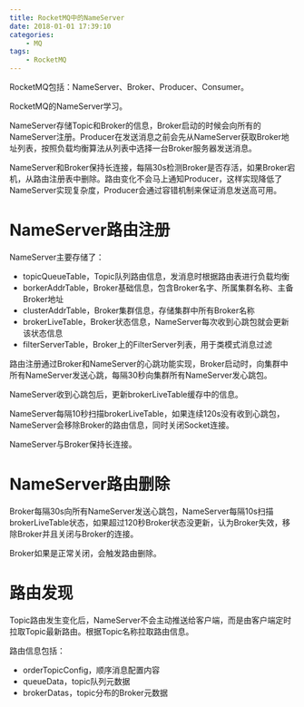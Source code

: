 ```yaml
---
title: RocketMQ中的NameServer
date: 2018-01-01 17:39:10
categories: 
	- MQ
tags:
	- RocketMQ
---
```


RocketMQ包括：NameServer、Broker、Producer、Consumer。

RocketMQ的NameServer学习。

<!--more-->

NameServer存储Topic和Broker的信息，Broker启动的时候会向所有的NameServer注册。Producer在发送消息之前会先从NameServer获取Broker地址列表，按照负载均衡算法从列表中选择一台Broker服务器发送消息。

NameServer和Broker保持长连接，每隔30s检测Broker是否存活，如果Broker宕机，从路由注册表中删除。路由变化不会马上通知Producer，这样实现降低了NameServer实现复杂度，Producer会通过容错机制来保证消息发送高可用。

# NameServer路由注册

NameServer主要存储了：

- topicQueueTable，Topic队列路由信息，发消息时根据路由表进行负载均衡
- borkerAddrTable，Broker基础信息，包含Broker名字、所属集群名称、主备Broker地址
- clusterAddrTable，Broker集群信息，存储集群中所有Broker名称
- brokerLiveTable，Broker状态信息，NameServer每次收到心跳包就会更新该状态信息
- filterServerTable，Broker上的FilterServer列表，用于类模式消息过滤

路由注册通过Broker和NameServer的心跳功能实现，Broker启动时，向集群中所有NameServer发送心跳，每隔30秒向集群所有NameServer发心跳包。

NameServer收到心跳包后，更新brokerLiveTable缓存中的信息。

NameServer每隔10秒扫描brokerLiveTable，如果连续120s没有收到心跳包，NameServer会移除Broker的路由信息，同时关闭Socket连接。

NameServer与Broker保持长连接。

# NameServer路由删除

Broker每隔30s向所有NameServer发送心跳包，NameServer每隔10s扫描brokerLiveTable状态，如果超过120秒Broker状态没更新，认为Broker失效，移除Broker并且关闭与Broker的连接。

Broker如果是正常关闭，会触发路由删除。

# 路由发现

Topic路由发生变化后，NameServer不会主动推送给客户端，而是由客户端定时拉取Topic最新路由。根据Topic名称拉取路由信息。

路由信息包括：

- orderTopicConfig，顺序消息配置内容
- queueData，topic队列元数据
- brokerDatas，topic分布的Broker元数据

